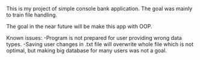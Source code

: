 This is my project of simple console bank application.
The goal was mainly to train file handling.

The goal in the near future will be make this app with OOP.

Known issues:
-Program is not prepared for user providing wrong data types.
-Saving user changes in .txt file will overwrite whole file which is not optimal, but making big database for many users was not a goal.
